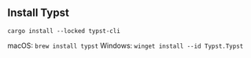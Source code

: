 
## Install Typst

```shell
cargo install --locked typst-cli
```

macOS: `brew install typst`
Windows: `winget install --id Typst.Typst`

